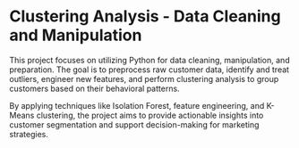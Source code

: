 # Clustering Analysis - Data Cleaning and Manipulation

This project focuses on utilizing Python for data cleaning, manipulation, and preparation. The goal is to preprocess raw customer data, identify and treat outliers, engineer new features, and perform clustering analysis to group customers based on their behavioral patterns.

By applying techniques like Isolation Forest, feature engineering, and K-Means clustering, the project aims to provide actionable insights into customer segmentation and support decision-making for marketing strategies.
